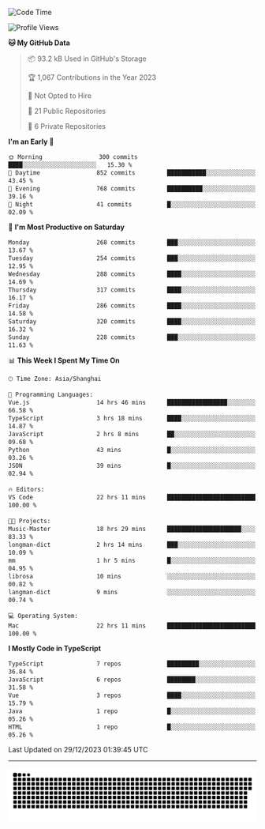 <!--
<picture>
  <source
    srcset="https://github-readme-stats.vercel.app/api?username=kevinxft&show_icons=true&theme=dark"
    media="(prefers-color-scheme: dark)"
  />
  <source
    srcset="https://github-readme-stats.vercel.app/api?username=kevinxft&show_icons=true"
    media="(prefers-color-scheme: light), (prefers-color-scheme: no-preference)"
  />
  <img src="https://github-readme-stats.vercel.app/api?username=kevinxft&show_icons=true" />
</picture>
-->

<!--START_SECTION:waka-->
![Code Time](http://img.shields.io/badge/Code%20Time-1%2C417%20hrs%2058%20mins-blue)

![Profile Views](http://img.shields.io/badge/Profile%20Views-0-blue)

**🐱 My GitHub Data** 

> 📦 93.2 kB Used in GitHub's Storage 
 > 
> 🏆 1,067 Contributions in the Year 2023
 > 
> 🚫 Not Opted to Hire
 > 
> 📜 21 Public Repositories 
 > 
> 🔑 6 Private Repositories 
 > 
**I'm an Early 🐤** 

```text
🌞 Morning                300 commits         ████░░░░░░░░░░░░░░░░░░░░░   15.30 % 
🌆 Daytime                852 commits         ███████████░░░░░░░░░░░░░░   43.45 % 
🌃 Evening                768 commits         ██████████░░░░░░░░░░░░░░░   39.16 % 
🌙 Night                  41 commits          █░░░░░░░░░░░░░░░░░░░░░░░░   02.09 % 
```
📅 **I'm Most Productive on Saturday** 

```text
Monday                   268 commits         ███░░░░░░░░░░░░░░░░░░░░░░   13.67 % 
Tuesday                  254 commits         ███░░░░░░░░░░░░░░░░░░░░░░   12.95 % 
Wednesday                288 commits         ████░░░░░░░░░░░░░░░░░░░░░   14.69 % 
Thursday                 317 commits         ████░░░░░░░░░░░░░░░░░░░░░   16.17 % 
Friday                   286 commits         ████░░░░░░░░░░░░░░░░░░░░░   14.58 % 
Saturday                 320 commits         ████░░░░░░░░░░░░░░░░░░░░░   16.32 % 
Sunday                   228 commits         ███░░░░░░░░░░░░░░░░░░░░░░   11.63 % 
```


📊 **This Week I Spent My Time On** 

```text
🕑︎ Time Zone: Asia/Shanghai

💬 Programming Languages: 
Vue.js                   14 hrs 46 mins      █████████████████░░░░░░░░   66.58 % 
TypeScript               3 hrs 18 mins       ████░░░░░░░░░░░░░░░░░░░░░   14.87 % 
JavaScript               2 hrs 8 mins        ██░░░░░░░░░░░░░░░░░░░░░░░   09.68 % 
Python                   43 mins             █░░░░░░░░░░░░░░░░░░░░░░░░   03.26 % 
JSON                     39 mins             █░░░░░░░░░░░░░░░░░░░░░░░░   02.94 % 

🔥 Editors: 
VS Code                  22 hrs 11 mins      █████████████████████████   100.00 % 

🐱‍💻 Projects: 
Music-Master             18 hrs 29 mins      █████████████████████░░░░   83.33 % 
longman-dict             2 hrs 14 mins       ███░░░░░░░░░░░░░░░░░░░░░░   10.09 % 
mm                       1 hr 5 mins         █░░░░░░░░░░░░░░░░░░░░░░░░   04.95 % 
librosa                  10 mins             ░░░░░░░░░░░░░░░░░░░░░░░░░   00.82 % 
langman-dict             9 mins              ░░░░░░░░░░░░░░░░░░░░░░░░░   00.74 % 

💻 Operating System: 
Mac                      22 hrs 11 mins      █████████████████████████   100.00 % 
```

**I Mostly Code in TypeScript** 

```text
TypeScript               7 repos             █████████░░░░░░░░░░░░░░░░   36.84 % 
JavaScript               6 repos             ████████░░░░░░░░░░░░░░░░░   31.58 % 
Vue                      3 repos             ████░░░░░░░░░░░░░░░░░░░░░   15.79 % 
Java                     1 repo              █░░░░░░░░░░░░░░░░░░░░░░░░   05.26 % 
HTML                     1 repo              █░░░░░░░░░░░░░░░░░░░░░░░░   05.26 % 
```




 Last Updated on 29/12/2023 01:39:45 UTC
<!--END_SECTION:waka-->

---

<picture>
  <source media="(prefers-color-scheme: dark)" srcset="https://raw.githubusercontent.com/kevinxft/kevinxft/output/github-contribution-grid-snake-dark.svg">
  <source media="(prefers-color-scheme: light)" srcset="https://raw.githubusercontent.com/kevinxft/kevinxft/output/github-contribution-grid-snake.svg">
  <img alt="github contribution grid snake animation" src="https://raw.githubusercontent.com/kevinxft/kevinxft/output/github-contribution-grid-snake.svg">
</picture>